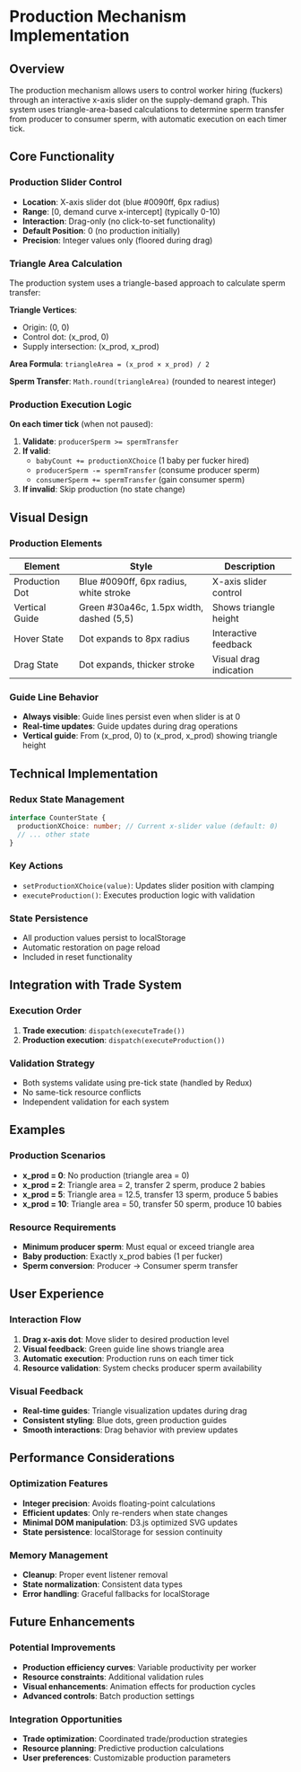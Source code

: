 # Production Mechanism Implementation

## Overview

The production mechanism allows users to control worker hiring (fuckers) through an interactive x-axis slider on the supply-demand graph. This system uses triangle-area-based calculations to determine sperm transfer from producer to consumer sperm, with automatic execution on each timer tick.

## Core Functionality

### Production Slider Control
- **Location**: X-axis slider dot (blue #0090ff, 6px radius)
- **Range**: [0, demand curve x-intercept] (typically 0-10)
- **Interaction**: Drag-only (no click-to-set functionality)
- **Default Position**: 0 (no production initially)
- **Precision**: Integer values only (floored during drag)

### Triangle Area Calculation
The production system uses a triangle-based approach to calculate sperm transfer:

**Triangle Vertices**:
- Origin: (0, 0)
- Control dot: (x_prod, 0) 
- Supply intersection: (x_prod, x_prod)

**Area Formula**: `triangleArea = (x_prod × x_prod) / 2`

**Sperm Transfer**: `Math.round(triangleArea)` (rounded to nearest integer)

### Production Execution Logic

**On each timer tick** (when not paused):
1. **Validate**: `producerSperm >= spermTransfer`
2. **If valid**:
   - `babyCount += productionXChoice` (1 baby per fucker hired)
   - `producerSperm -= spermTransfer` (consume producer sperm)
   - `consumerSperm += spermTransfer` (gain consumer sperm)
3. **If invalid**: Skip production (no state change)

## Visual Design

### Production Elements
| Element | Style | Description |
|---------|-------|-------------|
| Production Dot | Blue #0090ff, 6px radius, white stroke | X-axis slider control |
| Vertical Guide | Green #30a46c, 1.5px width, dashed (5,5) | Shows triangle height |
| Hover State | Dot expands to 8px radius | Interactive feedback |
| Drag State | Dot expands, thicker stroke | Visual drag indication |

### Guide Line Behavior
- **Always visible**: Guide lines persist even when slider is at 0
- **Real-time updates**: Guide updates during drag operations
- **Vertical guide**: From (x_prod, 0) to (x_prod, x_prod) showing triangle height

## Technical Implementation

### Redux State Management
```typescript
interface CounterState {
  productionXChoice: number; // Current x-slider value (default: 0)
  // ... other state
}
```

### Key Actions
- `setProductionXChoice(value)`: Updates slider position with clamping
- `executeProduction()`: Executes production logic with validation

### State Persistence
- All production values persist to localStorage
- Automatic restoration on page reload
- Included in reset functionality

## Integration with Trade System

### Execution Order
1. **Trade execution**: `dispatch(executeTrade())`
2. **Production execution**: `dispatch(executeProduction())`

### Validation Strategy
- Both systems validate using pre-tick state (handled by Redux)
- No same-tick resource conflicts
- Independent validation for each system

## Examples

### Production Scenarios
- **x_prod = 0**: No production (triangle area = 0)
- **x_prod = 2**: Triangle area = 2, transfer 2 sperm, produce 2 babies
- **x_prod = 5**: Triangle area = 12.5, transfer 13 sperm, produce 5 babies
- **x_prod = 10**: Triangle area = 50, transfer 50 sperm, produce 10 babies

### Resource Requirements
- **Minimum producer sperm**: Must equal or exceed triangle area
- **Baby production**: Exactly x_prod babies (1 per fucker)
- **Sperm conversion**: Producer → Consumer sperm transfer

## User Experience

### Interaction Flow
1. **Drag x-axis dot**: Move slider to desired production level
2. **Visual feedback**: Green guide line shows triangle area
3. **Automatic execution**: Production runs on each timer tick
4. **Resource validation**: System checks producer sperm availability

### Visual Feedback
- **Real-time guides**: Triangle visualization updates during drag
- **Consistent styling**: Blue dots, green production guides
- **Smooth interactions**: Drag behavior with preview updates

## Performance Considerations

### Optimization Features
- **Integer precision**: Avoids floating-point calculations
- **Efficient updates**: Only re-renders when state changes
- **Minimal DOM manipulation**: D3.js optimized SVG updates
- **State persistence**: localStorage for session continuity

### Memory Management
- **Cleanup**: Proper event listener removal
- **State normalization**: Consistent data types
- **Error handling**: Graceful fallbacks for localStorage

## Future Enhancements

### Potential Improvements
- **Production efficiency curves**: Variable productivity per worker
- **Resource constraints**: Additional validation rules
- **Visual enhancements**: Animation effects for production cycles
- **Advanced controls**: Batch production settings

### Integration Opportunities
- **Trade optimization**: Coordinated trade/production strategies
- **Resource planning**: Predictive production calculations
- **User preferences**: Customizable production parameters
